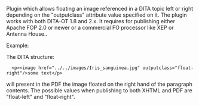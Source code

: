 Plugin which allows floating an image referenced in a DITA topic left or right depending on the "outputclass" attribute value specified on it.
The plugin works with both DITA-OT 1.8 and 2.x. It requires for publishing either Apache FOP 2.0 or newer or a commercial FO processor like XEP or Antenna House..

Example:

The DITA structure:

      <p><image href="../../images/Iris_sanguinea.jpg" outputclass="float-right"/>some text</p>

will present in the PDF the image floated on the right hand of the paragraph contents.
The possible values when publishing to both XHTML and PDF are "float-left" and "float-right". 
